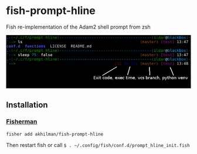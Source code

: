# fish-prompt-hline
Fish re-implementation of the Adam2 shell prompt from zsh

![Screenshot](screenshot.png)


Installation
------------

### [Fisherman](https://github.com/fisherman/fisherman)

    fisher add akhilman/fish-prompt-hline

Then restart fish or call `$ . ~/.config/fish/conf.d/prompt_hline_init.fish`
